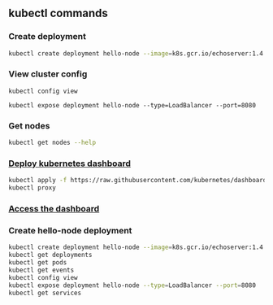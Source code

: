 ## kubectl commands

### Create deployment
```bash
kubectl create deployment hello-node --image=k8s.gcr.io/echoserver:1.4
```

### View cluster config
```
kubectl config view

kubectl expose deployment hello-node --type=LoadBalancer --port=8080
```

### Get nodes
```bash
kubectl get nodes --help
```

### [Deploy kubernetes dashboard](https://kubernetes.io/docs/tasks/access-application-cluster/web-ui-dashboard/)
```bash
kubectl apply -f https://raw.githubusercontent.com/kubernetes/dashboard/v2.5.0/aio/deploy/recommended.yaml
kubectl proxy
```
### [Access the dashboard](http://localhost:8001/api/v1/namespaces/kubernetes-dashboard/services/https:kubernetes-dashboard:/proxy/#/login)


### Create hello-node deployment
```bash
kubectl create deployment hello-node --image=k8s.gcr.io/echoserver:1.4
kubectl get deployments
kubectl get pods
kubectl get events
kubectl config view
kubectl expose deployment hello-node --type=LoadBalancer --port=8080
kubectl get services
```

